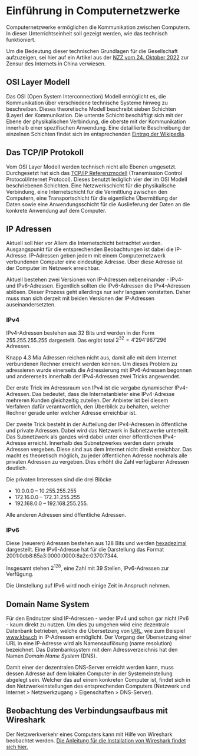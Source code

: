 # Einführung in Computernetzwerke

Computernetzwerke ermöglichen die Kommunikation zwischen Computern. In dieser
Unterrichtseinheit soll gezeigt werden, wie das technisch funktioniert.

Um die Bedeutung dieser technischen Grundlagen für die Gesellschaft aufzuzeigen,
sei hier auf ein Artikel aus der 
[NZZ vom 24. Oktober 2022](wie-china-unter-xi-das-internet-kontrolliert-ld.html) 
zur Zensur des
Internets in China verwiesen.

## OSI Layer Modell

Das OSI (Open System Interconnection) Modell ermöglicht es, die Kommunikation
über verschiedene technische Systeme hinweg zu beschreiben. Dieses theoretische
Modell beschreibt sieben Schichten (Layer) der Kommunikation. Die unterste
Schicht beschäftigt sich mit der Ebene der physikalischen Verbindung, die
oberste mit der Kommunikation innerhalb einer spezifischen Anwendung. Eine
detaillierte Beschreibung der einzelnen Schichten findet sich im entsprechenden
[Eintrag der Wikipedia](https://de.wikipedia.org/wiki/OSI-Modell).

## Das TCP/IP Protokoll

Vom OSI Layer Modell werden technisch nicht alle Ebenen umgesetzt. Durchgesetzt
hat sich das 
[TCP/IP
Referenzmodell](https://de.wikipedia.org/wiki/Internetprotokollfamilie#TCP/IP-Referenzmodell)
(Transmission Control Protocol/Internet Protocol). Dieses benutzt lediglich vier
der im OSI Modell beschriebenen Schichten. Eine Netzwerkschicht für die
physikalische Verbindung, eine Internetschicht für die Vermittlung zwischen den
Computern, eine Transportschicht für die eigentliche Übermittlung der Daten
sowie eine Anwendungsschicht für die Auslieferung der Daten an die konkrete
Anwendung auf dem Computer.

## IP Adressen

Aktuell soll hier vor Allem die Internetschicht betrachtet werden. Ausgangspunkt
für die entsprechenden Beobachtungen ist dabei die IP-Adresse. IP-Adressen geben
jedem mit einem Computernetzwerk verbundenen Computer eine eindeutige Adresse.
Über diese Adresse ist der Computer im Netzwerk erreichbar.

Aktuell bestehen zwei Versionen von IP-Adressen nebeneinander - IPv4- und
IPv6-Adressen. Eigentlich sollten die IPv6-Adressen die IPv4-Adressen ablösen.
Dieser Prozess geht allerdings nur sehr langsam vonstatten. Daher muss man sich
derzeit mit beiden Versionen der IP-Adressen auseinandersetzten.

### IPv4

IPv4-Adressen bestehen aus 32 Bits und werden in der Form 255.255.255.255
dargestellt. Das ergibt total $2^{32} = 4'294'967'296$ Adressen. 

Knapp 4.3 Mia Adressen reichen nicht aus, damit alle mit dem Internet
verbundenen Rechner erreicht werden können. Um dieses Problem zu adressieren
wurde einerseits die Adressierung mit IPv6-Adressen begonnen und andererseits
innerhalb der IPv4-Adressen zwei Tricks angewendet.

Der erste Trick im Adressraum von IPv4 ist die vergabe dynamischer
IPv4-Adressen. Das bedeutet, dass die Internetanbieter eine IPv4-Adresse
mehreren Kunden gleichzeitig zuteilen. Der Anbieter ist bei diesem Verfahren
dafür verantwortlich, den Überblick zu behalten, welcher Rechner gerade unter
welcher Adresse erreichbar ist.

Der zweite Trick besteht in der Aufteilung der IPv4-Adressen in öffentliche und
private Adressen. Dabei wird das Netzwerk in Subnetzwerke unterteilt. Das
Subnetzwerk als ganzes wird dabei unter einer öffentlichen IPv4-Adresse
erreicht. Innerhalb des Subnetzwerkes werden dann private Adressen vergeben.
Diese sind aus dem Internet nicht direkt erreichbar. Das
macht es theoretisch möglich, zu jeder öffentlichen Adresse nochmals alle
privaten Adressen zu vergeben. Dies erhöht die Zahl verfügbarer Adressen
deutlich. 

Die privaten Interessen sind die drei
Blöcke

* 10.0.0.0 – 10.255.255.255
* 172.16.0.0 – 172.31.255.255
* 192.168.0.0 – 192.168.255.255.

Alle anderen Adressen sind öffentliche Adressen.

### IPv6

Diese (neueren) Adressen bestehen aus 128 Bits und werden 
[hexadezimal](https://de.wikipedia.org/wiki/Hexadezimalsystem)
dargestellt. Eine IPv6-Adresse hat für die Darstellung das Format 
2001:0db8:85a3:0000:0000:8a2e:0370:7344.

Insgesamt stehen $2^{128}$, eine Zahl mit 39 Stellen, IPv6-Adressen zur
Verfügung.

Die Umstellung auf IPv6 wird noch einige Zeit in Anspruch nehmen.

## Domain Name System

Für den Endnutzer sind IP-Adressen - weder IPv4 und schon gar nicht IPv6 - kaum
direkt zu nutzen. Um dies zu umgehen wird eine dezentrale Datenbank betrieben,
welche die Übersetzung von
[URL](https://de.wikipedia.org/wiki/Uniform_Resource_Locator),
wie zum Beispiel www.kbw.ch in IP-Adressen ermöglicht. Der Vorgang der
Übersetzung einer URL in eine IP-Adresse wird als Namensauflösung (name
resolution) bezeichnet. Das Datenbanksystem mit dem Adressverzeichnis
hat den Namen *Domain Name System* (DNS).

Damit einer der dezentralen DNS-Server erreicht werden kann, muss dessen Adresse
auf dem lokalen Computer in der Systemeinstellung abgelegt sein. Welcher das auf
einem konkreten Computer ist, findet sich in den Netzwerkeinstellungen des
entsprechenden Computers (Netzwerk und Internet > Netzwerkzugang > Eigenschaften
\> DNS-Server).

## Beobachtung des Verbindungsaufbaus mit Wireshark

Der Netzwerkverkehr eines Computers kann mit Hilfe von Wireshark beobachtet
werden. 
[Die Anleitung für die Installation von Wireshark findet sich hier.](https://www.wireshark.org/download.html)